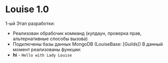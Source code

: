 # Louise 1.0
1-ый Этап разработки:
- Реализован обрабочик комманд (кулдаун, проверка прав, альтернативные способы вызова)
- Подключены базы данных MongoDB (LouiseBase: [Guilds])
В данный момент реализованы функции:
- **hi** - ```Hello with Lady Louise```